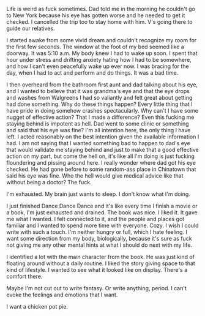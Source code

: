 Life is weird as fuck sometimes. Dad told me in the morning he couldn't go to New York because his eye has gotten worse and he needed to get it checked. I cancelled the trip too to stay home with him. V's going there to guide our relatives.

I started awake from some vivid dream and couldn't recognize my room for the first few seconds. The window at the foot of my bed seemed like a doorway. It was 5:10 a.m. My body knew I had to wake up soon. I spent that hour under stress and drifting anxiety hating how I had to be somewhere, and how I can't even peacefully wake up ever now. I was bracing for the day, when I had to act and perform and do things. It was a bad time.

I then overheard from the bathroom first aunt and dad talking about his eye, and I wanted to believe that it was grandma's eye and that the eye drops and washes from Walgreens I had so valiantly and felt great about getting had done something. Why do these things happen? Every little thing that I have pride in doing somehow crashes spectacularly. Why can't I have some nugget of effective action? That I made a difference? Even this fucking me staying behind is impotent as hell. Dad went to some clinic or something and said that his eye was fine? I'm all intention here, the only thing I have left. I acted reasonably on the best intention given the available information I had. I am not saying that I wanted something bad to happen to dad's eye that would validate me staying behind and just to make that a good effective action on my part, but come the hell on, it's like all I'm doing is just fucking floundering and pissing around here. I really wonder where dad got his eye checked. He had gone before to some random-ass place in Chinatown that said his eye was fine. Who the hell would give medical advice like that without being a doctor? The fuck.

I'm exhausted. My brain just wants to sleep. I don't know what I'm doing.

I just finished Dance Dance Dance and it's like every time I finish a movie or a book, I'm just exhausted and drained. The book was nice. I liked it. It gave me what I wanted. I felt connected to it, and the people and places got familiar and I wanted to spend more time with everyone. Cozy. I wish I could write with such a touch. I'm neither hungry or full, which I hate feeling. I want some direction from my body, biologically, because it's sure as fuck not giving me any other mental hints at what I should do next with my life.

I identified a lot with the main character from the book. He was just kind of floating around without a daily routine. I liked the story giving space to that kind of lifestyle. I wanted to see what it looked like on display. There's a comfort there.

Maybe I'm not cut out to write fantasy. Or write anything, period. I can't evoke the feelings and emotions that I want.

I want a chicken pot pie.
